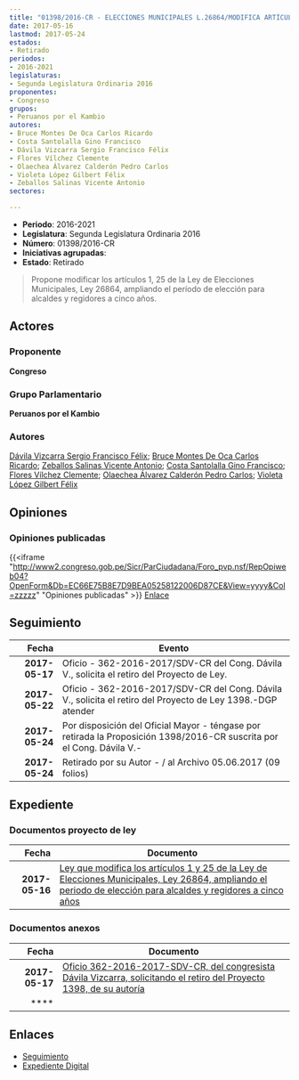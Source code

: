```yaml
---
title: "01398/2016-CR - ELECCIONES MUNICIPALES L.26864/MODIFICA ARTÍCULOS 1, 25"
date: 2017-05-16
lastmod: 2017-05-24
estados:
- Retirado
periodos:
- 2016-2021
legislaturas:
- Segunda Legislatura Ordinaria 2016
proponentes:
- Congreso
grupos:
- Peruanos por el Kambio
autores:
- Bruce Montes De Oca Carlos Ricardo
- Costa Santolalla Gino Francisco
- Dávila Vizcarra Sergio Francisco Félix
- Flores Vílchez Clemente
- Olaechea Álvarez Calderón Pedro Carlos
- Violeta López Gilbert Félix
- Zeballos Salinas Vicente Antonio
sectores:

---
```

- **Periodo**: 2016-2021
- **Legislatura**: Segunda Legislatura Ordinaria 2016
- **Número**: 01398/2016-CR
- **Iniciativas agrupadas**: 
- **Estado**: Retirado

> Propone modificar los artículos 1, 25 de la Ley de Elecciones Municipales, Ley 26864, ampliando el período de elección para alcaldes y regidores a cinco años.


## Actores

### Proponente

**Congreso**

### Grupo Parlamentario

**Peruanos por el Kambio**

### Autores

[Dávila Vizcarra Sergio Francisco Félix](mailto:mailto:sdavila@congreso.gob.pe); [Bruce Montes De Oca Carlos Ricardo](mailto:mailto:cbruce@congreso.gob.pe); [Zeballos Salinas Vicente Antonio](mailto:mailto:vzeballos@congreso.gob.pe); [Costa Santolalla Gino Francisco](mailto:mailto:gcosta@congreso.gob.pe); [Flores Vílchez Clemente](mailto:mailto:cflores@congreso.gob.pe); [Olaechea Álvarez Calderón Pedro Carlos](mailto:mailto:polaechea@congreso.gob.pe); [Violeta López Gilbert Félix](mailto:mailto:gvioleta@congreso.gob.pe)

## Opiniones

### Opiniones publicadas

{{<iframe "http://www2.congreso.gob.pe/Sicr/ParCiudadana/Foro_pvp.nsf/RepOpiweb04?OpenForm&Db=EC66E75B8E7D9BEA05258122006D87CE&View=yyyy&Col=zzzzz" "Opiniones publicadas" >}}
[Enlace](http://www2.congreso.gob.pe/Sicr/ParCiudadana/Foro_pvp.nsf/RepOpiweb04?OpenForm&Db=EC66E75B8E7D9BEA05258122006D87CE&View=yyyy&Col=zzzzz)


## Seguimiento

| Fecha | Evento |
|------:|--------|
| **2017-05-17** | Oficio - 362-2016-2017/SDV-CR del Cong. Dávila V., solicita el retiro del Proyecto de Ley. |
| **2017-05-22** | Oficio - 362-2016-2017/SDV-CR del Cong. Dávila V., solicita el retiro del Proyecto de Ley 1398.-DGP atender |
| **2017-05-24** | Por disposición del Oficial Mayor - téngase por retirada la Proposición 1398/2016-CR suscrita por el Cong. Dávila V.- |
| **2017-05-24** | Retirado por su Autor - / al Archivo 05.06.2017 (09 folios) |

## Expediente

### Documentos proyecto de ley

| Fecha | Documento |
|------:|-----------|
| **2017-05-16** | [Ley que modifica los artículos 1 y 25 de la Ley de Elecciones Municipales, Ley 26864, ampliando el periodo de elección para alcaldes y regidores a cinco años](http://www.leyes.congreso.gob.pe/Documentos/2016_2021/Proyectos_de_Ley_y_de_Resoluciones_Legislativas/PL0139820170516.pdf) |

### Documentos anexos

| Fecha | Documento |
|------:|-----------|
| **2017-05-17** | [Oficio 362-2016-2017-SDV-CR, del congresista Dávila Vizcarra, solicitando el retiro del Proyecto 1398, de su autoría](http://www.leyes.congreso.gob.pe/Documentos/2016_2021/Oficios/Congresistas/OFICIO-362-2016-2017-SDV-CR.pdf) |
| **** | []() |

## Enlaces

- [Seguimiento](http://www2.congreso.gob.pe/Sicr/TraDocEstProc/CLProLey2016.nsf/f7fff46988ca05b1052578e100829cc7/fc8c571287a075bc05258122007403cc?OpenDocument)
- [Expediente Digital](http://www2.congreso.gob.pe/Sicr/TraDocEstProc/Expvirt_2011.nsf/visbusqptramdoc1621/01398?opendocument)

